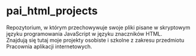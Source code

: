 # pai_html_projects
Repozytorium, w którym przechowywuje swoje pliki pisane w skryptowym języku programowania JavaScript w języku znaczników HTML.<br>
Znajdują się tutaj moje projekty osobiste i szkolne z zakresu przedmiotu Pracownia aplikacji internetowych.<br>
